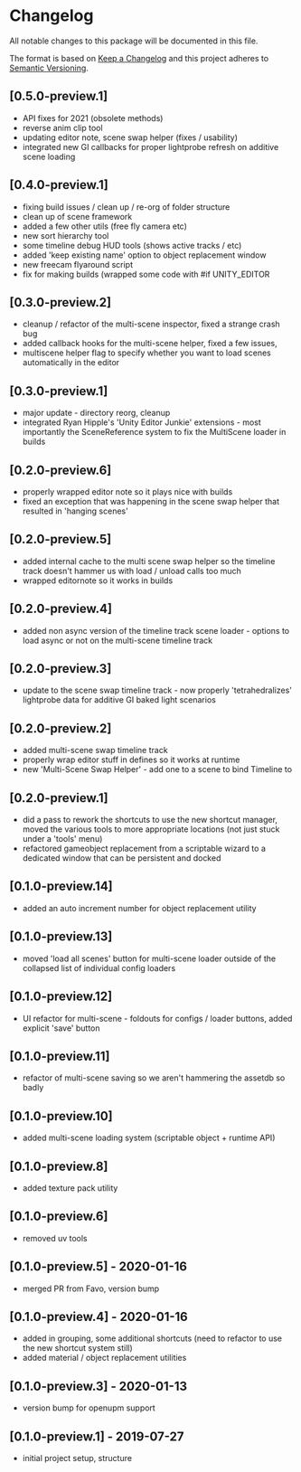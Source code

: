 # Changelog
All notable changes to this package will be documented in this file.

The format is based on [Keep a Changelog](http://keepachangelog.com/en/1.0.0/)
and this project adheres to [Semantic Versioning](http://semver.org/spec/v2.0.0.html).

## [0.5.0-preview.1]
- API fixes for 2021 (obsolete methods)
- reverse anim clip tool 
- updating editor note, scene swap helper (fixes / usability)
- integrated new GI callbacks for proper lightprobe refresh on additive scene loading

## [0.4.0-preview.1]
- fixing build issues / clean up / re-org of folder structure
- clean up of scene framework
- added a few other utils (free fly camera etc)
- new sort hierarchy tool
- some timeline debug HUD tools (shows active tracks / etc)
- added 'keep existing name' option to object replacement window
- new freecam flyaround script
- fix for making builds (wrapped some code with #if UNITY_EDITOR

## [0.3.0-preview.2]
- cleanup / refactor of the multi-scene inspector, fixed a strange crash bug
- added callback hooks for the multi-scene helper, fixed a few issues, 
- multiscene helper flag to specify whether you want to load scenes automatically in the editor

## [0.3.0-preview.1]
- major update - directory reorg, cleanup
- integrated Ryan Hipple's 'Unity Editor Junkie' extensions - most importantly the SceneReference system to fix the MultiScene loader in builds

## [0.2.0-preview.6]
- properly wrapped editor note so it plays nice with builds
- fixed an exception that was happening in the scene swap helper that resulted in 'hanging scenes' 

## [0.2.0-preview.5]
- added internal cache to the multi scene swap helper so the timeline track doesn't hammer us with load / unload calls too much
- wrapped editornote so it works in builds

## [0.2.0-preview.4]
- added non async version of the timeline track scene loader - options to load async or not on the multi-scene timeline track

## [0.2.0-preview.3]
- update to the scene swap timeline track - now properly 'tetrahedralizes' lightprobe data for additive GI baked light scenarios

## [0.2.0-preview.2]
- added multi-scene swap timeline track
- properly wrap editor stuff in defines so it works at runtime
- new 'Multi-Scene Swap Helper' - add one to a scene to bind Timeline to

## [0.2.0-preview.1]
- did a pass to rework the shortcuts to use the new shortcut manager, moved the various tools to more appropriate locations (not just stuck under a 'tools' menu)
- refactored gameobject replacement from a scriptable wizard to a dedicated window that can be persistent and docked

## [0.1.0-preview.14]
- added an auto increment number for object replacement utility

## [0.1.0-preview.13]
- moved 'load all scenes' button for multi-scene loader outside of the collapsed list of individual config loaders

## [0.1.0-preview.12]
- UI refactor for multi-scene - foldouts for configs / loader buttons, added explicit 'save' button 

## [0.1.0-preview.11]
- refactor of multi-scene saving so we aren't hammering the assetdb so badly

## [0.1.0-preview.10]
- added multi-scene loading system (scriptable object + runtime API)

## [0.1.0-preview.8]
- added texture pack utility

## [0.1.0-preview.6]
- removed uv tools 

## [0.1.0-preview.5] - 2020-01-16
- merged PR from Favo, version bump

## [0.1.0-preview.4] - 2020-01-16
- added in grouping, some additional shortcuts (need to refactor to use the new shortcut system still)
- added material / object replacement utilities

## [0.1.0-preview.3] - 2020-01-13
- version bump for openupm support

## [0.1.0-preview.1] - 2019-07-27
- initial project setup, structure

